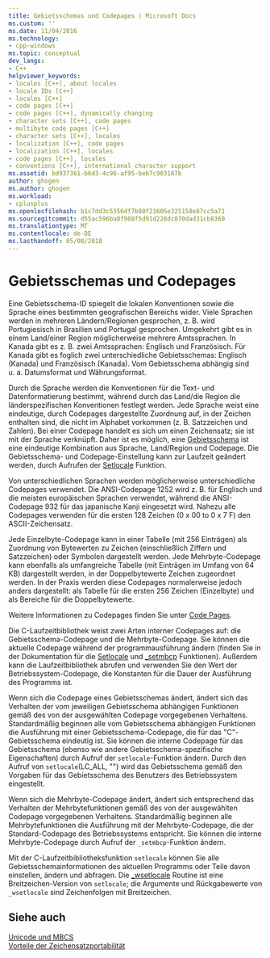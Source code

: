```yaml
---
title: Gebietsschemas und Codepages | Microsoft Docs
ms.custom: ''
ms.date: 11/04/2016
ms.technology:
- cpp-windows
ms.topic: conceptual
dev_langs:
- C++
helpviewer_keywords:
- locales [C++], about locales
- locale IDs [C++]
- locales [C++]
- code pages [C++]
- code pages [C++], dynamically changing
- character sets [C++], code pages
- multibyte code pages [C++]
- character sets [C++], locales
- localization [C++], code pages
- localization [C++], locales
- code pages [C++], locales
- conventions [C++], international character support
ms.assetid: bd937361-b6d3-4c98-af95-beb7c903187b
author: ghogen
ms.author: ghogen
ms.workload:
- cplusplus
ms.openlocfilehash: b1c7dd3c5356df7b80f21605e325158e87cc5a71
ms.sourcegitcommit: d55ac596ba8f908f5d91d228dc070dad31cb8360
ms.translationtype: MT
ms.contentlocale: de-DE
ms.lasthandoff: 05/08/2018
---
```

# <a name="locales-and-code-pages"></a>Gebietsschemas und Codepages
Eine Gebietsschema-ID spiegelt die lokalen Konventionen sowie die Sprache eines bestimmten geografischen Bereichs wider. Viele Sprachen werden in mehreren Ländern/Regionen gesprochen, z. B. wird Portugiesisch in Brasilien und Portugal gesprochen. Umgekehrt gibt es in einem Land/einer Region möglicherweise mehrere Amtssprachen. In Kanada gibt es z. B. zwei Amtssprachen: Englisch und Französisch. Für Kanada gibt es foglich zwei unterschiedliche Gebietsschemas: Englisch (Kanada) und Französisch (Kanada). Vom Gebietsschema abhängig sind u. a. Datumsformat und Währungsformat.  
  
 Durch die Sprache werden die Konventionen für die Text- und Datenformatierung bestimmt, während durch das Land/die Region die länderspezifischen Konventionen festlegt werden. Jede Sprache weist eine eindeutige, durch Codepages dargestellte Zuordnung auf, in der Zeichen enthalten sind, die nicht im Alphabet vorkommen (z. B. Satzzeichen und Zahlen). Bei einer Codepage handelt es sich um einen Zeichensatz; sie ist mit der Sprache verknüpft. Daher ist es möglich, eine [Gebietsschema](../c-runtime-library/locale.md) ist eine eindeutige Kombination aus Sprache, Land/Region und Codepage. Die Gebietsschema- und Codepage-Einstellung kann zur Laufzeit geändert werden, durch Aufrufen der [Setlocale](../c-runtime-library/reference/setlocale-wsetlocale.md) Funktion.  
  
 Von unterschiedlichen Sprachen werden möglicherweise unterschiedliche Codepages verwendet. Die ANSI-Codepage 1252 wird z. B. für Englisch und die meisten europäischen Sprachen verwendet, während die ANSI-Codepage 932 für das japanische Kanji eingesetzt wird. Nahezu alle Codepages verwenden für die ersten 128 Zeichen (0 x 00 to 0 x 7 F) den ASCII-Zeichensatz.  
  
 Jede Einzelbyte-Codepage kann in einer Tabelle (mit 256 Einträgen) als Zuordnung von Bytewerten zu Zeichen (einschließlich Ziffern und Satzzeichen) oder Symbolen dargestellt werden. Jede Mehrbyte-Codepage kann ebenfalls als umfangreiche Tabelle (mit Einträgen im Umfang von 64 KB) dargestellt werden, in der Doppelbytewerte Zeichen zugeordnet werden. In der Praxis werden diese Codepages normalerweise jedoch anders dargestellt: als Tabelle für die ersten 256 Zeichen (Einzelbyte) und als Bereiche für die Doppelbytewerte.  
  
 Weitere Informationen zu Codepages finden Sie unter [Code Pages](../c-runtime-library/code-pages.md).  
  
 Die C-Laufzeitbibliothek weist zwei Arten interner Codepages auf: die Gebietsschema-Codepage und die Mehrbyte-Codepage. Sie können die aktuelle Codepage während der programmausführung ändern (finden Sie in der Dokumentation für die [Setlocale](../c-runtime-library/reference/setlocale-wsetlocale.md) und [_setmbcp](../c-runtime-library/reference/setmbcp.md) Funktionen). Außerdem kann die Laufzeitbibliothek abrufen und verwenden Sie den Wert der Betriebssystem-Codepage, die Konstanten für die Dauer der Ausführung des Programms ist.  
  
 Wenn sich die Codepage eines Gebietsschemas ändert, ändert sich das Verhalten der vom jeweiligen Gebietsschema abhängigen Funktionen gemäß des von der ausgewählten Codepage vorgegebenen Verhaltens. Standardmäßig beginnen alle vom Gebietsschema abhängigen Funktionen die Ausführung mit einer Gebietsschema-Codepage, die für das "C"-Gebietsschema eindeutig ist. Sie können die interne Codepage für das Gebietsschema (ebenso wie andere Gebietsschema-spezifische Eigenschaften) durch Aufruf der `setlocale`-Funktion ändern. Durch den Aufruf von `setlocale`(LC_ALL, "") wird das Gebietsschema gemäß den Vorgaben für das Gebietsschema des Benutzers des Betriebssystem eingestellt.  
  
 Wenn sich die Mehrbyte-Codepage ändert, ändert sich entsprechend das Verhalten der Mehrbytefunktionen gemäß des von der ausgewählten Codepage vorgegebenen Verhaltens. Standardmäßig beginnen alle Mehrbytefunktionen die Ausführung mit der Mehrbyte-Codepage, die der Standard-Codepage des Betriebssystems entspricht. Sie können die interne Mehrbyte-Codepage durch Aufruf der `_setmbcp`-Funktion ändern.  
  
 Mit der C-Laufzeitbibliotheksfunktion `setlocale` können Sie alle Gebietsschemainformationen des aktuellen Programms oder Teile davon einstellen, ändern und abfragen. Die [_wsetlocale](../c-runtime-library/reference/setlocale-wsetlocale.md) Routine ist eine Breitzeichen-Version von `setlocale`; die Argumente und Rückgabewerte von `_wsetlocale` sind Zeichenfolgen mit Breitzeichen.  
  
## <a name="see-also"></a>Siehe auch  
 [Unicode und MBCS](../text/unicode-and-mbcs.md)   
 [Vorteile der Zeichensatzportabilität](../text/benefits-of-character-set-portability.md)